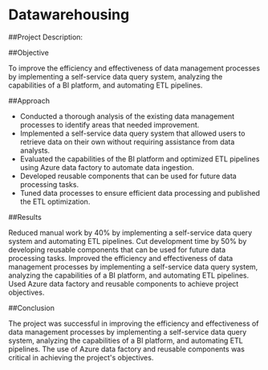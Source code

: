 # Datawarehousing

##Project Description:

##Objective

To improve the efficiency and effectiveness of data management processes by implementing a self-service data query system, analyzing the capabilities of a BI platform, and automating ETL pipelines.

##Approach

* Conducted a thorough analysis of the existing data management processes to identify areas that needed improvement.
* Implemented a self-service data query system that allowed users to retrieve data on their own without requiring assistance from data analysts.
* Evaluated the capabilities of the BI platform and optimized ETL pipelines using Azure data factory to automate data ingestion.
* Developed reusable components that can be used for future data processing tasks.
* Tuned data processes to ensure efficient data processing and published the ETL optimization.

##Results

Reduced manual work by 40% by implementing a self-service data query system and automating ETL pipelines.
Cut development time by 50% by developing reusable components that can be used for future data processing tasks.
Improved the efficiency and effectiveness of data management processes by implementing a self-service data query system, analyzing the capabilities of a BI platform, and automating ETL pipelines.
Used Azure data factory and reusable components to achieve project objectives.

##Conclusion

The project was successful in improving the efficiency and effectiveness of data management processes by implementing a self-service data query system, analyzing the capabilities of a BI platform, and automating ETL pipelines.
The use of Azure data factory and reusable components was critical in achieving the project's objectives.
